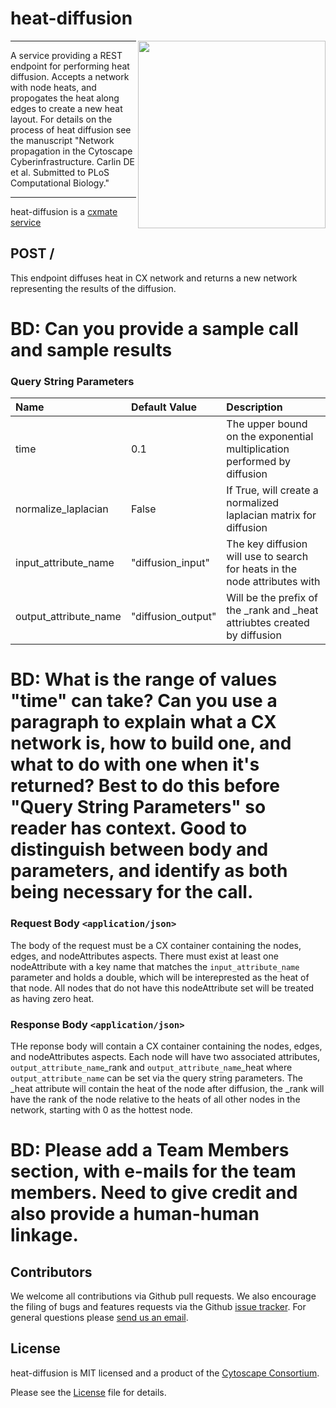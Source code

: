 heat-diffusion
==============

<img align="right" height="300" src="http://www.cytoscape.org/images/logo/cy3logoOrange.svg">

---

A service providing a REST endpoint for performing heat diffusion. Accepts a network with node heats, and propogates the heat along edges to create a new heat layout. For details on the process of heat diffusion see the manuscript "Network propagation in the Cytoscape Cyberinfrastructure. Carlin DE et al. Submitted to PLoS Computational Biology."

---

heat-diffusion is a [cxmate service](https://github.com/cxmate/cxmate)

## POST /
This endpoint diffuses heat in CX network and returns a new network representing the results of the diffusion.

# BD: Can you provide a sample call and sample results

### Query String Parameters

| Name                  | Default Value      | Description                                                                |
|:--------------------- |:------------------ |:-------------------------------------------------------------------------- |
| time                  | 0.1                | The upper bound on the exponential multiplication performed by diffusion   |
| normalize_laplacian   | False              | If True, will create a normalized laplacian matrix for diffusion           | 
| input_attribute_name  | "diffusion_input"  | The key diffusion will use to search for heats in the node attributes with |
| output_attribute_name | "diffusion_output" | Will be the prefix of the _rank and _heat attriubtes created by diffusion  |  

# BD: What is the range of values "time" can take? Can you use a paragraph to explain what a CX network is, how to build one, and what to do with one when it's returned? Best to do this before "Query String Parameters" so reader has context. Good to distinguish between body and parameters, and identify as both being necessary for the call.

### Request Body `<application/json>`
The body of the request must be a CX container containing the nodes, edges, and nodeAttributes aspects. There must exist at least one nodeAttribute with a key name that matches the `input_attribute_name` parameter and holds a double, which will be intereprested as the heat of that node. All nodes that do not have this nodeAttribute set will be treated as having zero heat.

### Response Body `<application/json>`
THe reponse body will contain a CX container containing the nodes, edges, and nodeAttributes aspects. Each node will have two associated attributes, `output_attribute_name`\_rank and `output_attribute_name`\_heat where `output_attribute_name` can be set via the query string parameters. The \_heat attribute will contain the heat of the node after diffusion, the \_rank will have the rank of the node relative to the heats of all other nodes in the network, starting with 0 as the hottest node.

# BD: Please add a Team Members section, with e-mails for the team members. Need to give credit and also provide a human-human linkage.

Contributors
------------

We welcome all contributions via Github pull requests. We also encourage the filing of bugs and features requests via the Github [issue tracker](https://github.com/idekerlab/heat-diffusion/issues/new). For general questions please [send us an email](eric.david.sage@gmail.com).

License
-------

heat-diffusion is MIT licensed and a product of the [Cytoscape Consortium](http://www.cytoscapeconsortium.org).

Please see the [License](https://github.com/cxmate/cxmate/blob/master/LICENSE) file for details.
